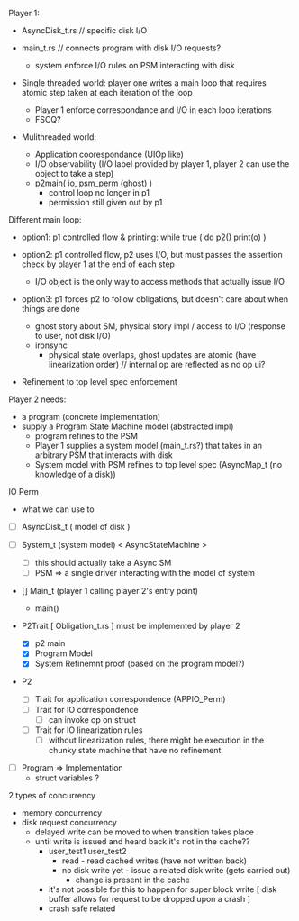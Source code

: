
Player 1:

- AsyncDisk_t.rs // specific disk I/O 
    
- main_t.rs     // connects program with disk I/O requests?
    - system enforce I/O rules on PSM interacting with disk

- Single threaded world: player one writes a main loop that requires atomic step taken at each iteration of the loop
    - Player 1 enforce correspondance and I/O in each loop iterations
    - FSCQ? 

- Mulithreaded world: 
    - Application coorespondance (UIOp like)
    - I/O observability (I/O label provided by player 1, player 2 can use the object to take a step)
    - p2main( io, psm_perm (ghost) )
        - control loop no longer in p1
        - permission still given out by p1 


Different main loop:
- option1: p1 controlled flow & printing: while true ( do p2() print(o) )
- option2: p1 controlled flow, p2 uses I/O, but must passes the assertion check by player 1  at the end of each step
    - I/O object is the only way to access methods that actually issue I/O
- option3: p1 forces p2 to follow obligations, but doesn't care about when things are done
    - ghost story about SM, physical story impl / access to I/O (response to user, not disk I/O)
    - ironsync
        - physical state overlaps, ghost updates are atomic (have linearization order)
    // internal op are reflected as no op ui?

- Refinement to top level spec enforcement

Player 2 needs:
- a program (concrete implementation)
- supply a Program State Machine model (abstracted impl)
    - program refines to the PSM
    - Player 1 supplies a system model (main_t.rs?) that takes in an arbitrary PSM that interacts with disk
    - System model with PSM refines to top level spec (AsyncMap_t (no knowledge of a disk))


IO Perm 
- what we can use to 


- [ ] AsyncDisk_t ( model of disk )

- [ ] System_t (system model) < AsyncStateMachine >
    - [ ] this should actually take a Async SM
    - [ ] PSM => a single driver interacting with the model of system

- [] Main_t (player 1 calling player 2's entry point)
    - main(<P2Trait>)


- P2Trait [ Obligation_t.rs ] must be implemented by player 2
    - [X] p2 main 
    - [X] Program Model
    - [X] System Refinemnt proof (based on the program model?)

- P2 
    - [ ] Trait for application correspondence (APPIO_Perm)
    - [ ] Trait for IO correspondence 
        - [ ] can invoke op on struct 
    - [ ] Trait for IO linearization rules
        - [ ] without linearization rules, there might be execution in the chunky state machine that have no refinement

- [ ] Program => Implementation
    - struct variables ?


2 types of concurrency 
- memory concurrency
- disk request concurrency
    - delayed write can be moved to when transition takes place
    - until write is issued and heard back it's not in the cache??
        - user_test1 user_test2
            - read                  - read cached writes (have not written back)
            - no disk write yet     - issue a related disk write (gets carried out)
                - change is present in the cache
        - it's not possible for this to happen for super block write [ disk buffer allows for request to be dropped upon a crash ]
        - crash safe related 

